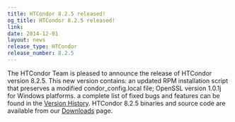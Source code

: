 ```yaml
---
title: HTCondor 8.2.5 released!
og_title: HTCondor 8.2.5 released!
link: 
date: 2014-12-01
layout: news
release_type: HTCondor
release_number: 8.2.5
---
```


The HTCondor Team is pleased to announce the release of HTCondor version 8.2.5. This new version contains: an updated RPM installation script that preserves a modified condor_config.local file; OpenSSL version 1.0.1j for Windows platforms. a complete list of fixed bugs and features can be found in the <a href="manual/v8.2.5/10_3Stable_Release.html">Version History</a>. HTCondor 8.2.5 binaries and source code are available from our <a href="downloads/">Downloads</a> page. 
